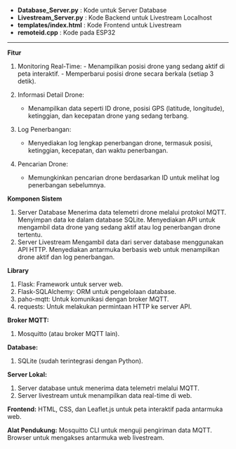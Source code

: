 - **Database_Server.py** : Kode untuk Server Database
- **Livestream_Server.py** : Kode Backend untuk Livestream Localhost
- **templates/index.html** : Kode Frontend untuk Livestream
- **remoteid.cpp** : Kode pada ESP32

---------------------------------------------------------------------------------------------------------------------------


**Fitur**
  1. Monitoring Real-Time:
    - Menampilkan posisi drone yang sedang aktif di peta interaktif.
    - Memperbarui posisi drone secara berkala (setiap 3 detik).

 2. Informasi Detail Drone:
    - Menampilkan data seperti ID drone, posisi GPS (latitude, longitude), ketinggian, dan kecepatan drone yang sedang terbang.

 3. Log Penerbangan:
    - Menyediakan log lengkap penerbangan drone, termasuk posisi, ketinggian, kecepatan, dan waktu penerbangan.

 4. Pencarian Drone:
    - Memungkinkan pencarian drone berdasarkan ID untuk melihat log penerbangan sebelumnya.


**Komponen Sistem**
1. Server Database
    Menerima data telemetri drone melalui protokol MQTT.
    Menyimpan data ke dalam database SQLite.
    Menyediakan API untuk mengambil data drone yang sedang aktif atau log penerbangan drone tertentu.
2. Server Livestream
    Mengambil data dari server database menggunakan API HTTP.
    Menyediakan antarmuka berbasis web untuk menampilkan drone aktif dan log penerbangan.
   
**Library**
1. Flask: Framework untuk server web.
2. Flask-SQLAlchemy: ORM untuk pengelolaan database.
3. paho-mqtt: Untuk komunikasi dengan broker MQTT.
4. requests: Untuk melakukan permintaan HTTP ke server API.

**Broker MQTT:**
1. Mosquitto (atau broker MQTT lain).

**Database:**
1. SQLite (sudah terintegrasi dengan Python).

**Server Lokal:**
1. Server database untuk menerima data telemetri melalui MQTT.
1. Server livestream untuk menampilkan data real-time di web.

**Frontend:**
HTML, CSS, dan Leaflet.js untuk peta interaktif pada antarmuka web.

**Alat Pendukung:**
Mosquitto CLI untuk menguji pengiriman data MQTT.
Browser untuk mengakses antarmuka web livestream.
